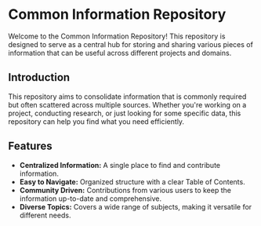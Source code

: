 # Common Information Repository

Welcome to the Common Information Repository! This repository is designed to serve as a central hub for storing and sharing various pieces of information that can be useful across different projects and domains.

## Introduction

This repository aims to consolidate information that is commonly required but often scattered across multiple sources. Whether you're working on a project, conducting research, or just looking for some specific data, this repository can help you find what you need efficiently.

## Features

- **Centralized Information:** A single place to find and contribute information.
- **Easy to Navigate:** Organized structure with a clear Table of Contents.
- **Community Driven:** Contributions from various users to keep the information up-to-date and comprehensive.
- **Diverse Topics:** Covers a wide range of subjects, making it versatile for different needs.


